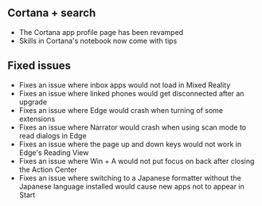 ## Cortana + search
- The Cortana app profile page has been revamped
- Skills in Cortana's notebook now come with tips

## Fixed issues
- Fixes an issue where inbox apps would not load in Mixed Reality
- Fixes an issue where linked phones would get disconnected after an upgrade
- Fixes an issue where Edge would crash when turning of some extensions
- Fixes an issue where Narrator would crash when using scan mode to read dialogs in Edge
- Fixes an issue where the page up and down keys would not work in Edge's Reading View
- Fixes an issue where Win + A would not put focus on back after closing the Action Center
- Fixes an issue where switching to a Japanese formatter without the Japanese language installed would cause new apps not to appear in Start